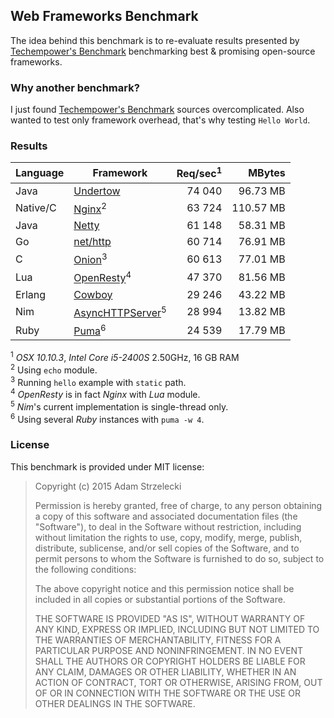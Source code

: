 Web Frameworks Benchmark
------------------------
[techempower]: https://www.techempower.com/benchmarks/

The idea behind this benchmark is to re-evaluate results presented by
[Techempower's Benchmark][techempower] benchmarking best & promising
open-source frameworks.


### Why another benchmark?

I just found [Techempower's Benchmark][techempower] sources overcomplicated.
Also wanted to test only framework overhead, that's why testing `Hello World`.


### Results

[undertow]: http://undertow.io
[netty]: http://netty.io
[go]: http://golang.org/pkg/net/http/
[onion]: https://github.com/davidmoreno/onion
[cowboy]: http://ninenines.eu/docs/en/cowboy/1.0/guide/getting_started/
[nim]: http://nim-lang.org
[puma]: http://puma.io
[echo]: http://wiki.nginx.org/HttpEchoModule
[resty]: http://openresty.org

|  Language  |        Framework          | Req/sec<sup>1</sup> |   MBytes     |
| ---------- | ---------------------------------- | ----------:| ------------:|
| Java       | [Undertow][undertow]               |    74 040  |   96.73  MB  |
| Native/C   | [Nginx][echo]<sup>2</sup>          |    63 724  |  110.57  MB  |
| Java       | [Netty][netty]                     |    61 148  |   58.31  MB  |
| Go         | [net/http][go]                     |    60 714  |   76.91  MB  |
| C          | [Onion][onion]<sup>3</sup>         |    60 613  |   77.01  MB  |
| Lua        | [OpenResty][resty]<sup>4</sup>     |    47 370  |   81.56  MB  |
| Erlang     | [Cowboy][cowboy]                   |    29 246  |   43.22  MB  |
| Nim        | [AsyncHTTPServer][nim]<sup>5</sup> |    28 994  |   13.82  MB  |
| Ruby       | [Puma][puma]<sup>6</sup>           |    24 539  |   17.79  MB  |

<sup>1</sup> *OSX 10.10.3*, *Intel Core i5-2400S* 2.50GHz, 16 GB RAM  
<sup>2</sup> Using `echo` module.  
<sup>3</sup> Running `hello` example with `static` path.  
<sup>4</sup> *OpenResty* is in fact *Nginx* with *Lua* module.  
<sup>5</sup> *Nim*'s current implementation is single-thread only.  
<sup>6</sup> Using several *Ruby* instances with `puma -w 4`.  


### License

This benchmark is provided under MIT license:

> Copyright (c) 2015 Adam Strzelecki
>
> Permission is hereby granted, free of charge, to any person obtaining
> a copy of this software and associated documentation files (the
> "Software"), to deal in the Software without restriction, including
> without limitation the rights to use, copy, modify, merge, publish,
> distribute, sublicense, and/or sell copies of the Software, and to
> permit persons to whom the Software is furnished to do so, subject to
> the following conditions:
> 
> The above copyright notice and this permission notice shall be
> included in all copies or substantial portions of the Software.
> 
> THE SOFTWARE IS PROVIDED "AS IS", WITHOUT WARRANTY OF ANY KIND,
> EXPRESS OR IMPLIED, INCLUDING BUT NOT LIMITED TO THE WARRANTIES OF
> MERCHANTABILITY, FITNESS FOR A PARTICULAR PURPOSE AND
> NONINFRINGEMENT. IN NO EVENT SHALL THE AUTHORS OR COPYRIGHT HOLDERS BE
> LIABLE FOR ANY CLAIM, DAMAGES OR OTHER LIABILITY, WHETHER IN AN ACTION
> OF CONTRACT, TORT OR OTHERWISE, ARISING FROM, OUT OF OR IN CONNECTION
> WITH THE SOFTWARE OR THE USE OR OTHER DEALINGS IN THE SOFTWARE.
